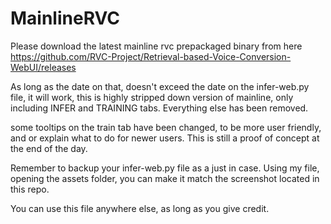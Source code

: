 # MainlineRVC

Please download the latest mainline rvc prepackaged binary from here https://github.com/RVC-Project/Retrieval-based-Voice-Conversion-WebUI/releases

As long as the date on that, doesn't exceed the date on the infer-web.py file, it will work, this is highly stripped down version of mainline, only including INFER and TRAINING tabs. Everything else has been removed.

some tooltips on the train tab have been changed, to be more user friendly, and or explain what to do for newer users. This is still a proof of concept at the end of the day.

Remember to backup your infer-web.py file as a just in case. Using my file, opening the assets folder, you can make it match the screenshot located in this repo.

You can use this file anywhere else, as long as you give credit.
